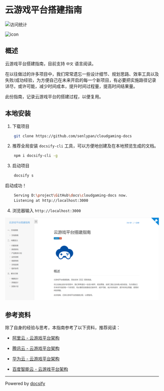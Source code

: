 # 云游戏平台搭建指南

![访问统计](https://visitor-badge.glitch.me/badge?page_id=senlypan.cloudgaming.readme&left_color=blue&right_color=red)

![icon](http://cloudgaming.panshenlian.com/_media/icon200.png)

## 概述

云游戏平台搭建指南，目前支持 `中文` 语言阅读。

在以往做过的许多项目中，我们常常遗忘一些设计细节、规划思路、效率工具以及失败/成功经验，为方便自己在未来开启的每一个新项目，有必要把实施路径记录详尽，或许可能，减少时间成本，提升时间过程量，提高时间结果量。

此份指南，记录云游戏平台的搭建过程，以便复用。

## 本地安装

1. 下载项目

```bash
    git clone https://github.com/senlypan/cloudgaming-docs
```

2. 推荐全局安装 `docsify-cli` 工具，可以方便地创建及在本地预览生成的文档。

```bash
    npm i docsify-cli -g
```

3. 启动项目

```bash
    docsify s
```

启动成功！

```bash
    Serving D:\project\GitHub\docs\cloudgaming-docs now.
    Listening at http://localhost:3000
```

4. 浏览器输入 `http://localhost:3000` 

![](../_media/image/readme/success-001.png)

## 参考资料

除了自身的经验与思考，本指南参考了以下资料，推荐阅读：


- [阿里云 - 云游戏平台架构](https://www.aliyun.com/product/industryengine/cloudgamingplatform)  

- [腾讯云 - 云游戏平台架构](https://cloud.tencent.com/product/gs)  

- [华为云 - 云游戏平台架构](https://www.huaweicloud.com/solution/gamecloud/)  

- [百度智能云 - 云游戏平台架构](https://cloud.baidu.com/solution/game/cloudgame.html)



***
Powered by [docsify](https://docsify.js.org/)